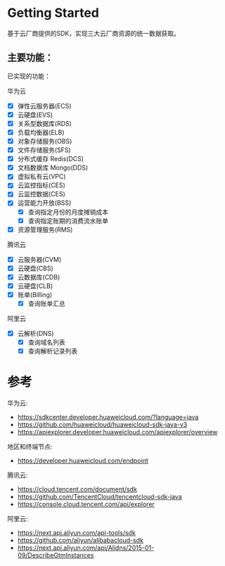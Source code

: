 # Getting Started

基于云厂商提供的SDK，实现三大云厂商资源的统一数据获取。

## 主要功能：

已实现的功能：

华为云

- [x] 弹性云服务器(ECS)
- [x] 云硬盘(EVS)
- [x] 关系型数据库(RDS)
- [x] 负载均衡器(ELB)
- [x] 对象存储服务(OBS)
- [x] 文件存储服务(SFS)
- [x] 分布式缓存 Redis(DCS)
- [x] 文档数据库 Mongo(DDS)
- [x] 虚拟私有云(VPC)
- [x] 云监控指标(CES)
- [x] 云监控数据(CES)
- [x] 运营能力开放(BSS)
  - [x] 查询指定月份的月度摊销成本
  - [x] 查询指定账期的消费流水账单
- [x] 资源管理服务(RMS)

腾讯云

- [x] 云服务器(CVM)
- [x] 云硬盘(CBS)
- [x] 云数据库(CDB)
- [x] 云硬盘(CLB)
- [X] 账单(Billing)
  - [X] 查询账单汇总

阿里云
- [X] 云解析(DNS)
  - [x] 查询域名列表
  - [x] 查询解析记录列表

# 参考

华为云:

- https://sdkcenter.developer.huaweicloud.com/?language=java
- https://github.com/huaweicloud/huaweicloud-sdk-java-v3
- https://apiexplorer.developer.huaweicloud.com/apiexplorer/overview

地区和终端节点:

- https://developer.huaweicloud.com/endpoint

腾讯云:

- https://cloud.tencent.com/document/sdk
- https://github.com/TencentCloud/tencentcloud-sdk-java
- https://console.cloud.tencent.com/api/explorer
  
阿里云:

- https://next.api.aliyun.com/api-tools/sdk
- https://github.com/aliyun/alibabacloud-sdk
- https://next.api.aliyun.com/api/Alidns/2015-01-09/DescribeGtmInstances
